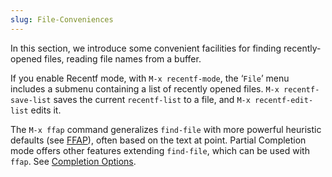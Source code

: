 ```yaml
---
slug: File-Conveniences
---
```


In this section, we introduce some convenient facilities for finding recently-opened files, reading file names from a buffer.

If you enable Recentf mode, with `M-x recentf-mode`, the ‘`File`’ menu includes a submenu containing a list of recently opened files. `M-x recentf-save-list` saves the current `recentf-list` to a file, and `M-x recentf-edit-list` edits it.

The `M-x ffap` command generalizes `find-file` with more powerful heuristic defaults (see [FFAP](/docs/emacs/FFAP)), often based on the text at point. Partial Completion mode offers other features extending `find-file`, which can be used with `ffap`. See [Completion Options](/docs/emacs/Completion-Options).
